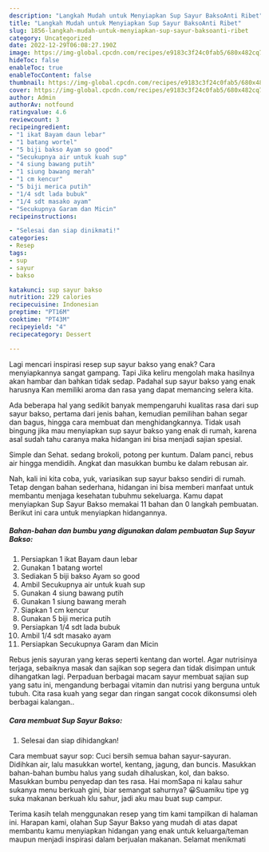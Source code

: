 ```yaml
---
description: "Langkah Mudah untuk Menyiapkan Sup Sayur BaksoAnti Ribet"
title: "Langkah Mudah untuk Menyiapkan Sup Sayur BaksoAnti Ribet"
slug: 1856-langkah-mudah-untuk-menyiapkan-sup-sayur-baksoanti-ribet
category: Uncategorized
date: 2022-12-29T06:08:27.190Z
image: https://img-global.cpcdn.com/recipes/e9183c3f24c0fab5/680x482cq70/sup-sayur-bakso-foto-resep-utama.jpg
hideToc: false
enableToc: true
enableTocContent: false
thumbnail: https://img-global.cpcdn.com/recipes/e9183c3f24c0fab5/680x482cq70/sup-sayur-bakso-foto-resep-utama.jpg
cover: https://img-global.cpcdn.com/recipes/e9183c3f24c0fab5/680x482cq70/sup-sayur-bakso-foto-resep-utama.jpg
author: Admin
authorAv: notfound
ratingvalue: 4.6
reviewcount: 3
recipeingredient:
- "1 ikat Bayam daun lebar"
- "1 batang wortel"
- "5 biji bakso Ayam so good"
- "Secukupnya air untuk kuah sup"
- "4 siung bawang putih"
- "1 siung bawang merah"
- "1 cm kencur"
- "5 biji merica putih"
- "1/4 sdt lada bubuk"
- "1/4 sdt masako ayam"
- "Secukupnya Garam dan Micin"
recipeinstructions:

- "Selesai dan siap dinikmati!"
categories:
- Resep
tags:
- sup
- sayur
- bakso

katakunci: sup sayur bakso 
nutrition: 229 calories
recipecuisine: Indonesian
preptime: "PT16M"
cooktime: "PT43M"
recipeyield: "4"
recipecategory: Dessert

---
```



Lagi mencari inspirasi resep sup sayur bakso yang enak? Cara menyiapkannya sangat gampang. Tapi Jika keliru mengolah maka hasilnya akan hambar dan bahkan tidak sedap. Padahal sup sayur bakso yang enak harusnya Kan memiliki aroma dan rasa yang dapat memancing selera kita.


Ada beberapa hal yang sedikit banyak mempengaruhi kualitas rasa dari sup sayur bakso, pertama dari jenis bahan, kemudian pemilihan bahan segar dan bagus, hingga cara membuat dan menghidangkannya. Tidak usah bingung jika mau menyiapkan sup sayur bakso yang enak di rumah, karena asal sudah tahu caranya maka hidangan ini bisa menjadi sajian spesial.

Simple dan Sehat. sedang brokoli, potong per kuntum. Dalam panci, rebus air hingga mendidih. Angkat dan masukkan bumbu ke dalam rebusan air.


Nah, kali ini kita coba, yuk, variasikan sup sayur bakso sendiri di rumah. Tetap dengan bahan sederhana, hidangan ini bisa memberi manfaat untuk membantu menjaga kesehatan tubuhmu sekeluarga. Kamu dapat menyiapkan Sup Sayur Bakso memakai 11 bahan dan 0 langkah pembuatan. Berikut ini cara untuk menyiapkan hidangannya.

<!--inarticleads1-->

##### Bahan-bahan dan bumbu yang digunakan dalam pembuatan Sup Sayur Bakso:

1. Persiapkan 1 ikat Bayam daun lebar
1. Gunakan 1 batang wortel
1. Sediakan 5 biji bakso Ayam so good
1. Ambil Secukupnya air untuk kuah sup
1. Gunakan 4 siung bawang putih
1. Gunakan 1 siung bawang merah
1. Siapkan 1 cm kencur
1. Gunakan 5 biji merica putih
1. Persiapkan 1/4 sdt lada bubuk
1. Ambil 1/4 sdt masako ayam
1. Persiapkan Secukupnya Garam dan Micin


Rebus jenis sayuran yang keras seperti kentang dan wortel. Agar nutrisinya terjaga, sebaiknya masak dan sajikan sop segera dan tidak disimpan untuk dihangatkan lagi. Perpaduan berbagai macam sayur membuat sajian sup yang satu ini, mengandung berbagai vitamin dan nutrisi yang berguna untuk tubuh. Cita rasa kuah yang segar dan ringan sangat cocok dikonsumsi oleh berbagai kalangan.. 

<!--inarticleads2-->

##### Cara membuat Sup Sayur Bakso:


1. Selesai dan siap dihidangkan!

Cara membuat sayur sop: Cuci bersih semua bahan sayur-sayuran. Didihkan air, lalu masukkan wortel, kentang, jagung, dan buncis. Masukkan bahan-bahan bumbu halus yang sudah dihaluskan, kol, dan bakso. Masukkan bumbu penyedap dan tes rasa. Hai momSapa ni kalau sahur sukanya menu berkuah gini, biar semangat sahurnya? 😀Suamiku tipe yg suka makanan berkuah klu sahur, jadi aku mau buat sup campur. 

Terima kasih telah menggunakan resep yang tim kami tampilkan di halaman ini. Harapan kami, olahan Sup Sayur Bakso yang mudah di atas dapat membantu kamu menyiapkan hidangan yang enak untuk keluarga/teman maupun menjadi inspirasi dalam berjualan makanan. Selamat menikmati
